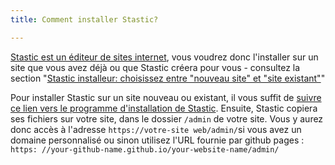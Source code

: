 ```yaml
---
title: Comment installer Stastic?

---
```

[Stastic est un éditeur de sites internet](https://www.stastic.net), vous voudrez donc l'installer sur un site que vous avez déjà ou que Stastic créera pour vous - consultez la section "[Stastic installeur: choisissez entre "nouveau site" et "site existant"](/docs/fr/stastic-install-choisir-entre-le-nouveau-site-web-et-le-site-web-existant)"

Pour installer Stastic sur un site nouveau ou existant, il vous suffit de [suivre ce lien vers le programme d'installation de Stastic](https://stastic.net). Ensuite, Stastic copiera ses fichiers sur votre site, dans le dossier `/admin` de votre site. Vous y aurez donc accès à l'adresse `https://votre-site web/admin/`si vous avez un domaine personnalisé ou sinon utilisez l'URL fournie par github pages : `https: //your-github-name.github.io/your-website-name/admin/`
